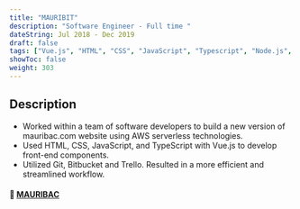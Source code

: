 ```yaml
---
title: "MAURIBIT"
description: "Software Engineer - Full time "
dateString: Jul 2018 - Dec 2019 
draft: false
tags: ["Vue.js", "HTML", "CSS", "JavaScript", "Typescript", "Node.js", "AWS Lambda", "Amazon API Gateway", "Amazon DynamoDB", "Amazon S3", "Redis Database", "Git", "But-Bucket", "Google analytics", "Trello", "Yarn"]
showToc: false
weight: 303
---
```


## Description
- Worked within a team of software developers to build a new version of mauribac.com website using AWS serverless technologies.
- Used HTML, CSS, JavaScript, and TypeScript with Vue.js to develop front-end components.
- Utilized Git, Bitbucket and Trello. Resulted in a more efficient and streamlined workflow.

#### 🔗 [**MAURIBAC**](https://www.mauribac.com/fr/)